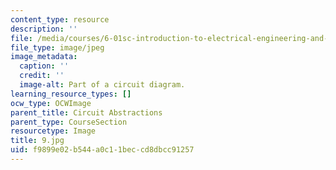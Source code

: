 ```yaml
---
content_type: resource
description: ''
file: /media/courses/6-01sc-introduction-to-electrical-engineering-and-computer-science-i-spring-2011/f9899e02b544a0c11beccd8dbcc91257_9.jpg
file_type: image/jpeg
image_metadata:
  caption: ''
  credit: ''
  image-alt: Part of a circuit diagram.
learning_resource_types: []
ocw_type: OCWImage
parent_title: Circuit Abstractions
parent_type: CourseSection
resourcetype: Image
title: 9.jpg
uid: f9899e02-b544-a0c1-1bec-cd8dbcc91257
---
```

